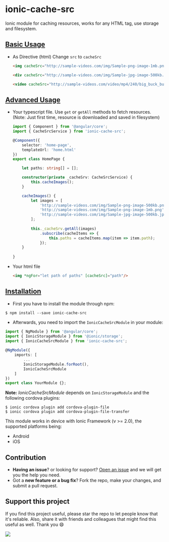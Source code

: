 # ionic-cache-src

Ionic module for caching resources, works for any HTML tag, use storage and filesystem.

## [Basic Usage](#basic-usage)

- As Directive (html)
  Change `src` to `cacheSrc`

  ```html
  <img cacheSrc="http://sample-videos.com/img/Sample-png-image-1mb.png"/>
  ```

  ```html
  <div cacheSrc="http://sample-videos.com/img/Sample-jpg-image-500kb.jpg"></div>
  ```

  ```html
  <video cacheSrc="http://sample-videos.com/video/mp4/240/big_buck_bunny_240p_2mb.mp4"></video>
  ```

## [Advanced Usage](#advanced-usage)

- Your typescript file. Use `get` or `getAll` methods to fetch resources. (Note: Just first time, resource is downloaded and saved in filesystem)
    
    ```ts
    import { Component } from '@angular/core';
    import { CacheSrcService } from 'ionic-cache-src';

    @Component({
        selector: 'home-page',
        templateUrl: 'home.html'
    })
    export class HomePage {
    
        let paths: string[] = [];
    
        constructor(private _cacheSrv: CacheSrcService) {
            this.cacheImages();
        }
    
        cacheImages() {
            let images = [
                'http://sample-videos.com/img/Sample-png-image-500kb.png'
                'http://sample-videos.com/img/Sample-png-image-1mb.png'
                'http://sample-videos.com/img/Sample-jpg-image-500kb.jpg'
            ];
            
            this._cacheSrv.getAll(images)
                .subscribe(cacheItems => {
                    this.paths = cacheItems.map(item => item.path);
                });
        }
        
    }
    ```

- Your html file

    ```html
    <img *ngFor="let path of paths" [cacheSrc]="path"/>
    ```

## [Installation](#installation)
- First you have to install the module through npm:

```shell
$ npm install --save ionic-cache-src
```

- Afterwards, you need to import the `IonicCacheSrcModule` in your module:

```ts
import { NgModule } from '@angular/core';
import { IonicStorageModule } from '@ionic/storage';
import { IonicCacheSrcModule } from 'ionic-cache-src';
 
@NgModule({
    imports: [
        ...
        IonicStorageModule.forRoot(),
        IonicCacheSrcModule
    ]
})
export class YourModule {};
```

**Note:** _IonicCacheSrcModule_ depends on `IonicStorageModule` and the following cordova plugins:

```shell
$ ionic cordova plugin add cordova-plugin-file
$ ionic cordova plugin add cordova-plugin-file-transfer
```

This module works in device with Ionic Framework (v >= 2.0), the supported platforms being:

- Android
- iOS

<!-- 
Edit config.xml file:
Add <access origin="*"/>
For Android add:
  <access origin="cdvfile://*"/>
  <allow-intent href="cdvfile://*"/>
  <preference name="AndroidPersistentFileLocation" value="Compatibility" />
For iOS add <preference name="iosPersistentFileLocation" value="Library"/>
-->

## Contribution
- **Having an issue**? or looking for support? [Open an issue](https://github.com/borisgastelu/ionic-cache-src/issues/new) and we will get you the help you need.
- Got a **new feature or a bug fix**? Fork the repo, make your changes, and submit a pull request.

## Support this project
If you find this project useful, please star the repo to let people know that it's reliable. Also, share it with friends and colleagues that might find this useful as well. Thank you :smile:


[![](https://www.paypalobjects.com/en_US/i/btn/btn_donateCC_LG.gif)](https://www.paypal.me/borisgastelu)
